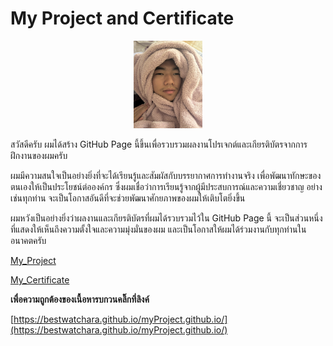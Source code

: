 <h1 style="text=align: center;"> My Project and Certificate </h1>

<center><img src="./img/S__8888374.jpg" width="110" height="140"></center>

สวัสดีครับ ผมได้สร้าง GitHub Page นี้ขึ้นเพื่อรวบรวมผลงานโปรเจกต์และเกียรติบัตรจากการฝึกงานของผมครับ

ผมมีความสนใจเป็นอย่างยิ่งที่จะได้เรียนรู้และสัมผัสกับบรรยากาศการทำงานจริง เพื่อพัฒนาทักษะของตนเองให้เป็นประโยชน์ต่อองค์กร ซึ่งผมเชื่อว่าการเรียนรู้จากผู้มีประสบการณ์และความเชี่ยวชาญ อย่างเช่นทุกท่าน จะเป็นโอกาสอันดีที่จะช่วยพัฒนาศักยภาพของผมให้เติบโตยิ่งขึ้น

ผมหวังเป็นอย่างยิ่งว่าผลงานและเกียรติบัตรที่ผมได้รวบรวมไว้ใน GitHub Page นี้ จะเป็นส่วนหนึ่งที่แสดงให้เห็นถึงความตั้งใจและความมุ่งมั่นของผม และเป็นโอกาสให้ผมได้ร่วมงานกับทุกท่านในอนาคตครับ


[My_Project](myProject.md)

[My_Certificate](myCertificate.md)

****เพื่อความถูกต้องของเนื้อหารบกวนคลิ๊กที่ลิงค์****

[https://bestwatchara.github.io/myProject.github.io/](https://bestwatchara.github.io/myProject.github.io/)
